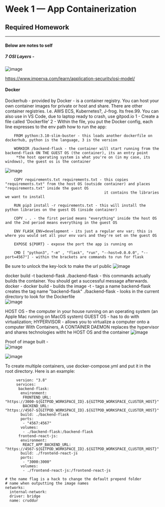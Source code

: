 # Week 1 — App Containerization
  ## Required Homework


-----------------------------------------------------------------------------------------------------------------------------------
#### Below are notes to self 


 ##### 7 OSI Layers - 
   ![image](https://user-images.githubusercontent.com/97846441/221713217-e404e871-3b94-447a-bfc2-7707bd34bcce.png)
    
 https://www.imperva.com/learn/application-security/osi-model/
       
 
 #### Docker
 Dockerhub - provided by Docker - is a container registry. You can host your own container images for private or host and share. 
 There are other container registries. I.e. AWS ECS, Kubernetes?, J-frog. Its free.99. You can also use in VS Code, due to laptop ready to crash, use gitpod.io
   1 - Create a file called 'Dockerfile'
   2 - Within the file, you put the Docker config, each line expresses to the env path how to run the app:
        
        FROM python:3.10-slim-buster - this loads another dockerfile on dockerhub, python is the language, 3 is the version

        WORKDIR /backend-flask - the container will start running from the backend-flask ON THE GUEST OS (the container), its an entry point
         *the host operating system is what you're on (in my case, its windows), the guest os is the container
   ![image](https://user-images.githubusercontent.com/97846441/221714412-279c0b87-d709-44b9-aa48-809dbf560b04.png)

        COPY requirements.txt requirements.txt - this copies "requirements.txt" from the host OS (outside container) and places "requirements.txt" inside the guest OS
                                                 it contains the libraries we want to install
                                                 
        RUN pip3 install -r requirements.txt - this will install the python libraries on the guest OS (inside container)

        COPY . . - the first period means "everything" inside the host OS and the 2nd period means everything in the guest OS 

        ENV FLASK_ENV=development - its just a regular env var; this is where you would set all your env vars and they're set on the guest OS

        EXPOSE ${PORT} - expose the port the app is running on 
        
        CMD [ "python3", "-m" , "flask", "run", "--host=0.0.0.0", "--port=4567"] - within the brackets are commands to run for flask


   Be sure to unlock the key-lock to make the url public
   ![image](https://user-images.githubusercontent.com/97846441/221718804-e4e22f80-e345-4b6d-be7b-b30195231f2a.png)
   
   docker build -t  backend-flask ./backend-flask - this commands actually builds the container. You should get a successful message afterwards.
    docker - docker
    build - builds the image
    -t - tags a name
    backend-flask creates the tag name "backend-flask"
    ./backend-flask - looks in the current directory to look for the Dockerfile    
   ![image](https://user-images.githubusercontent.com/97846441/221720231-7e2b35be-d615-45f7-9592-f2c263a29b60.png)
   
   HOST OS - the computer in your house running on an operating system (an Apple Mac running on MacOS system)
   GUEST OS - has to do with virtualization; 
   HYPERVISOR - allows you to virtualize a computer onto a computer
   With Containers, A CONTAINER DAEMON replaces the hypervisor and shares technologies witht he HOST OS and the container 
   ![image](https://user-images.githubusercontent.com/97846441/221722415-e3d87ad3-c541-4f14-92e0-a64ce7542ac3.png)
   
   Proof of image built -    
   ![image](https://user-images.githubusercontent.com/97846441/221723096-b08e8d24-6c60-4d41-a485-23bf9dc07b34.png) 
   
   ![image](https://user-images.githubusercontent.com/97846441/221723185-2e913fa4-3e64-43b6-9d88-0eb03dc966cb.png)


   To create multiple containers, use docker-compose.yml and put it in the root directory. Here is an example:
         
         version: "3.8"
         services:
          backend-flask:
           environment:
            FRONTEND_URL: "https://3000-${GITPOD_WORKSPACE_ID}.${GITPOD_WORKSPACE_CLUSTER_HOST}"
            BACKEND_URL: "https://4567-${GITPOD_WORKSPACE_ID}.${GITPOD_WORKSPACE_CLUSTER_HOST}"
           build: ./backend-flask
           ports:
            - "4567:4567"
           volumes:
            - ./backend-flask:/backend-flask
          frontend-react-js:
           environment:
            REACT_APP_BACKEND_URL: "https://4567-${GITPOD_WORKSPACE_ID}.${GITPOD_WORKSPACE_CLUSTER_HOST}"
           build: ./frontend-react-js
           ports:
            - "3000:3000"
           volumes:
            - ./frontend-react-js:/frontend-react-js

    # the name flag is a hack to change the default prepend folder
    # name when outputting the image names
    networks: 
      internal-network:
      driver: bridge
      name: cruddur

   


   
   


